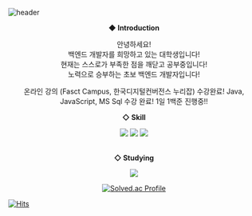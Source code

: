 ![header](https://capsule-render.vercel.app/api?type=waving&color=auto&height=200&section=header&text=Hello%20I'm%20LeeJinSeok&fontSize=60)

<div align=center>
  
**◆ Introduction**

안녕하세요! <br/> 백엔드 개발자를 희망하고 있는 대학생입니다!<br/>
현재는 스스로가 부족한 점을 깨닫고 공부중입니다! <br/>
노력으로 승부하는 초보 백엔드 개발자입니다!
<br/>

온라인 강의 (Fasct Campus, 한국디지털컨버전스 누리잡) 수강완료!
Java, JavaScript, MS Sql 수강 완료!
1일 1백준 진행중!!
  
**◇ Skill**

<img src="https://img.shields.io/badge/Java-007396?style=flat&logo=OpenJDK&logoColor=white"/>
<img src="https://img.shields.io/badge/JavaScript-F7DF1E?style=flat-square&logo=JavaScript&logoColor=white"/></a>
<img src="https://img.shields.io/badge/MySQL-4479A1?style=flat-square&logo=MySQL&logoColor=white"/></a>
<br/>

<br/>

**◇ Studying**

<a href="https://velog.io/@leejinseok0614"><img src="https://img.shields.io/badge/Velog-3DDC84?style=flat-square&logo=Blogger&logoColor=white"/></a>

[![Solved.ac Profile](http://mazassumnida.wtf/api/v2/generate_badge?boj=james137957)](https://solved.ac/james137957/)

</div>

[![Hits](https://hits.seeyoufarm.com/api/count/incr/badge.svg?url=https%3A%2F%2Fgithub.com%2Fleejinseok0614&count_bg=%23BDC83D&title_bg=%23555555&icon=&icon_color=%23E7E7E7&title=hits&edge_flat=false)](https://hits.seeyoufarm.com)
